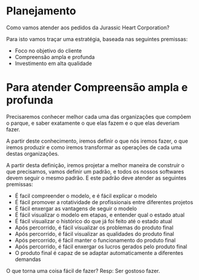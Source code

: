 # Planejamento

Como vamos atender aos pedidos da Jurassic Heart Corporation?

Para isto vamos traçar uma estratégia, baseada nas seguintes premissas:

- Foco no objetivo do cliente
- Compreensão ampla e profunda
- Investimento em alta qualidade

# Para atender Compreensão ampla e profunda

Precisaremos conhecer melhor cada uma das organizações que compõem o parque, e saber exatamente o que elas fazem e o que elas deveriam fazer.

A partir deste conhecimento, iremos definir o que nós iremos fazer, o que iremos produzir e como iremos transformar as operações de cada uma destas organizações.

A partir desta definição, iremos projetar a melhor maneira de construir o que precisamos, vamos definir um padrão, e todos os nossos softwares devem seguir o mesmo padrão. E este padrão deve atender as seguintes premissas:

- É facil compreender o modelo, e é fácil explicar o modelo
- É fácil promover a rotatividade de profissionais entre diferentes projetos
- É fácil enxergar as vantagens de seguir o modelo
- É fácil visualizar o modelo em etapas, e entender qual o estado atual
- É fácil visualizar o histórico do que já foi feito até o estado atual
- Após percorrido, é fácil visualizar os problemas do produto final
- Após percorrido, é fácil visualizar as qualidades do produto final
- Após percorrido, é fácil manter o funcionamento do produto final
- Após percorrido, é fácil enxergar os lucros gerados pelo produto final
- O produto final é capaz de se adaptar automaticamente a diferentes demandas

O que torna uma coisa fácil de fazer?
Resp: Ser gostoso fazer.
